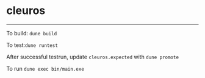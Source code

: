 # cleuros

------------------------
To build: `dune build` 

To test:`dune runtest`

After successful testrun, update `cleuros.expected` with `dune promote` 

To run `dune exec bin/main.exe`
